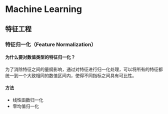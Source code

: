 # Machine Learning

## 特征工程

### 特征归一化（Feature Normalization）

#### 为什么要对数值类型的特征归一化？

为了消除特征之间的量纲影响，通过对特征进行归一化处理，可以将所有的特征都统一到一个大致相同的数值区间内，使得不同指标之间具有可比性。

#### 方法

- 线性函数归一化
- 零均值归一化